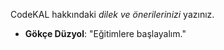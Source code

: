 CodeKAL hakkındaki _dilek ve önerilerinizi_ yazınız.

- **Gökçe Düzyol**: "Eğitimlere başlayalım."

